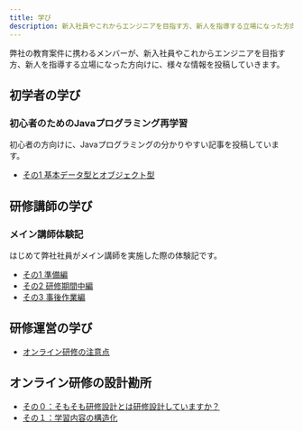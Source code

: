 ```yaml
---
title: 学び
description: 新入社員やこれからエンジニアを目指す方、新人を指導する立場になった方向けの情報
---
```


弊社の教育案件に携わるメンバーが、新入社員やこれからエンジニアを目指す方、新人を指導する立場になった方向けに、様々な情報を投稿していきます。

## 初学者の学び

### 初心者のためのJavaプログラミング再学習

初心者の方向けに、Javaプログラミングの分かりやすい記事を投稿しています。

- [その1 基本データ型とオブジェクト型](/learning/java-for-beginners_01/)

## 研修講師の学び

### メイン講師体験記

はじめて弊社社員がメイン講師を実施した際の体験記です。

- [その1 準備編](/learning/main-teacher-experience_01/)
- [その2 研修期間中編](/learning/main-teacher-experience_02/)
- [その3 事後作業編](/learning/main-teacher-experience_03/)

## 研修運営の学び
- [オンライン研修の注意点](/learning/online-lecture-tips/)

## オンライン研修の設計勘所
- [その０：そもそも研修設計とは研修設計していますか？](/blogs/2022/09/20/instructional_d-001/)
- [その１：学習内容の構造化](/blogs/2022/10/13/instructional_d-002/)
